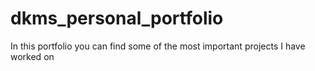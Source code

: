# dkms_personal_portfolio
In this portfolio you can find some of the most important projects I have worked on
